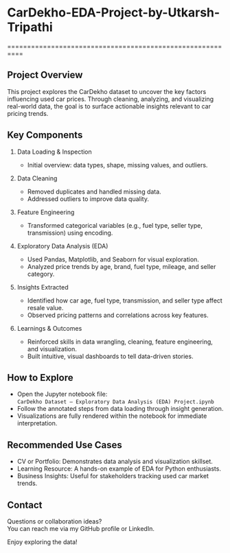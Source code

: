 # CarDekho-EDA-Project-by-Utkarsh-Tripathi
==========================================================

Project Overview
----------------
This project explores the CarDekho dataset to uncover the key factors influencing used car prices. Through cleaning, analyzing, and visualizing real-world data, the goal is to surface actionable insights relevant to car pricing trends.

Key Components
--------------
1. Data Loading & Inspection
   - Initial overview: data types, shape, missing values, and outliers.

2. Data Cleaning
   - Removed duplicates and handled missing data.
   - Addressed outliers to improve data quality.

3. Feature Engineering
   - Transformed categorical variables (e.g., fuel type, seller type, transmission) using encoding.

4. Exploratory Data Analysis (EDA)
   - Used Pandas, Matplotlib, and Seaborn for visual exploration.
   - Analyzed price trends by age, brand, fuel type, mileage, and seller category.

5. Insights Extracted
   - Identified how car age, fuel type, transmission, and seller type affect resale value.
   - Observed pricing patterns and correlations across key features.

6. Learnings & Outcomes
   - Reinforced skills in data wrangling, cleaning, feature engineering, and visualization.
   - Built intuitive, visual dashboards to tell data-driven stories.

How to Explore
--------------
- Open the Jupyter notebook file:  
    `CarDekho Dataset – Exploratory Data Analysis (EDA) Project.ipynb`
- Follow the annotated steps from data loading through insight generation.
- Visualizations are fully rendered within the notebook for immediate interpretation.

Recommended Use Cases
----------------------
- CV or Portfolio: Demonstrates data analysis and visualization skillset.
- Learning Resource: A hands-on example of EDA for Python enthusiasts.
- Business Insights: Useful for stakeholders tracking used car market trends.

Contact
-------
Questions or collaboration ideas?  
You can reach me via my GitHub profile or LinkedIn.

Enjoy exploring the data!

